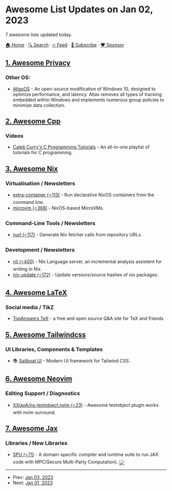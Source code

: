 # Awesome List Updates on Jan 02, 2023

7 awesome lists updated today.

[🏠 Home](/README.md) · [🔍 Search](https://www.trackawesomelist.com/search/) · [🔥 Feed](https://www.trackawesomelist.com/rss.xml) · [📮 Subscribe](https://trackawesomelist.us17.list-manage.com/subscribe?u=d2f0117aa829c83a63ec63c2f&id=36a103854c) · [❤️  Sponsor](https://github.com/sponsors/theowenyoung)



## [1. Awesome Privacy](/content/pluja/awesome-privacy/README.md)

### Other OS:

*   [AtlasOS](https://atlasos.net/) - An open-source modification of Windows 10, designed to optimize performance, and latency. Atlas removes all types of tracking embedded within Windows and implements numerous group policies to minimize data collection.

## [2. Awesome Cpp](/content/fffaraz/awesome-cpp/README.md)

### Videos

*   [Caleb Curry's C Programming Tutorials](https://www.youtube.com/playlist?list=PL_c9BZzLwBRKKqOc9TJz1pP0ASrxLMtp2) - An all-in-one playlist of tutorials for C programming.

## [3. Awesome Nix](/content/nix-community/awesome-nix/README.md)

### Virtualisation / Newsletters

*   [extra-container (⭐113)](https://github.com/erikarvstedt/extra-container) - Run declarative NixOS containers from the command line.
*   [microvm (⭐368)](https://github.com/astro/microvm.nix) - NixOS-based MicroVMs.

### Command-Line Tools / Newsletters

*   [nurl (⭐117)](https://github.com/nix-community/nurl) - Generate Nix fetcher calls from repository URLs.

### Development / Newsletters

*   [nil (⭐400)](https://github.com/oxalica/nil) - NIx Language server, an incremental analysis assistent for writing in Nix.
*   [nix-update (⭐172)](https://github.com/Mic92/nix-update) - Update versions/source hashes of nix packages.

## [4. Awesome LaTeX](/content/egeerardyn/awesome-LaTeX/README.md)

### Social media / TikZ

*   [TopAnswers TeX](https://topanswers.xyz/tex) - a free and open source Q\&A site for TeX and friends

## [5. Awesome Tailwindcss](/content/aniftyco/awesome-tailwindcss/README.md)

### UI Libraries, Components & Templates

*   📚 [Sailboat UI](https://sailboatui.com/) - Modern UI framework for Tailwind CSS.

## [6. Awesome Neovim](/content/rockerBOO/awesome-neovim/README.md)

### Editing Support / Diagnostics

*   [XXiaoA/ns-textobject.nvim (⭐23)](https://github.com/XXiaoA/ns-textobject.nvim) - Awesome textobject plugin works with nvim-surround.

## [7. Awesome Jax](/content/n2cholas/awesome-jax/README.md)

### Libraries / New Libraries

*   [SPU (⭐71)](https://github.com/secretflow/spu) - A domain-specific compiler and runtime suite to run JAX code with MPC(Secure Multi-Party Computation). <img src="https://img.shields.io/github/stars/secretflow/spu?style=social" align="center">

---

- Prev: [Jan 03, 2023](/content/2023/01/03/README.md)
- Next: [Jan 01, 2023](/content/2023/01/01/README.md)